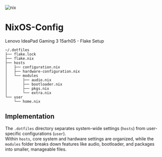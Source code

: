 ![nix](https://github.com/user-attachments/assets/bd9ae86e-6bcb-4bb9-bb62-7f08e5c9ca40)

# NixOS-Config
Lenovo IdeaPad Gaming 3 15arh05 - Flake Setup

```
~/.dotfiles
├── flake.lock
├── flake.nix
├── hosts
│   ├── configuration.nix
│   ├── hardware-configuration.nix
│   └── modules
│       ├── audio.nix
│       ├── bootloader.nix
│       ├── pkgs.nix
│       └── extra.nix
└── user
    └── home.nix
```

## **Implementation**
The `.dotfiles` directory separates system-wide settings (`hosts`) from user-specific configurations (`user`).  
Within `hosts`, core system and hardware settings are organized, while the `modules` folder breaks down features like audio, bootloader, and packages into smaller, manageable files.  
